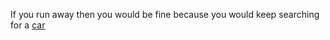 If you run away then you would be fine because you would keep searching for a [car](../../../car/car.md)
